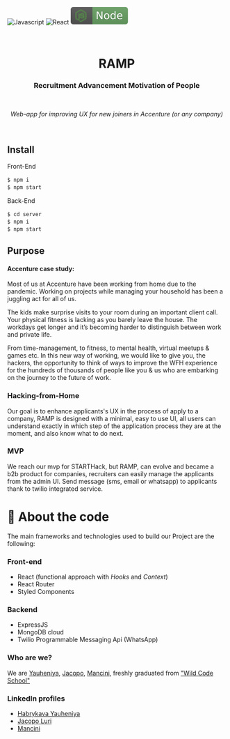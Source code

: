 ![Javascript](https://aleen42.github.io/badges/src/javascript.svg)
![React](https://aleen42.github.io/badges/src/react.svg)
![NodeJs](https://github.com/aleen42/badges/raw/master/src/node.svg)

<!-- PROJECT LOGO -->
<br />
  <h1 align="center">
RAMP</h1>
<h3 align="center">Recruitment Advancement Motivation of People</h3>
<br />

  <p align="center">
    <i>
    Web-app for improving UX for new joiners in Accenture (or any company)
    </i>
    <br />
</p>
</br>

## Install
Front-End
```bash
$ npm i
$ npm start
```
Back-End
```bash
$ cd server
$ npm i
$ npm start
```
## Purpose
#### Accenture case study: 
Most of us at Accenture have been working from home due to the pandemic. Working on projects while managing your household has been a juggling act for all of us. 

The kids make surprise visits to your room during an important client call. Your physical fitness is lacking as you barely leave the house. The workdays get longer and it’s becoming harder to distinguish between work and private life. 

From time-management, to fitness, to mental health, virtual meetups & games etc. In this new way of working, we would like to give you, the hackers, the opportunity to think of ways to improve the WFH experience for the hundreds of thousands of people like you & us who are embarking on the journey to the future of work.

### Hacking-from-Home
Our goal is to enhance applicants's UX in the process of apply to a company, RAMP is designed with a minimal, easy to use UI, all users can understand exactly in which step of the application process they are at the moment, and also know what to do next.

### MVP
We reach our mvp for STARTHack, but RAMP, can evolve and became a b2b product for companies, recruiters can easily manage the applicants from the admin UI. Send message (sms, email or whatsapp) to applicants thank to twilio integrated service.

# :microscope: About the code
The main frameworks and technologies used to build our Project are the following:

### Front-end

- React (functional approach with *Hooks* and *Context*)
- React Router
- Styled Components

### Backend

- ExpressJS
- MongoDB cloud
- Twilio Programmable Messaging Api (WhatsApp)

### Who are we?
We are [Yauheniya](https://www.linkedin.com/in/evgeniya-gabrikova/), [Jacopo](https://www.linkedin.com/in/jacopo-luri-1111081a2/),
[Mancini](https://www.linkedin.com/in/mancia08/), freshly graduated from ["Wild Code School"](https://www.wildcodeschool.com/en-GB/trainings/web-developer-full-time)

### LinkedIn profiles
- [Habrykava Yauheniya](https://www.linkedin.com/in/evgeniya-gabrikova/)
- [Jacopo Luri](https://www.linkedin.com/in/jacopo-luri-1111081a2/)
- [Mancini](https://www.linkedin.com/in/mancia08/)

